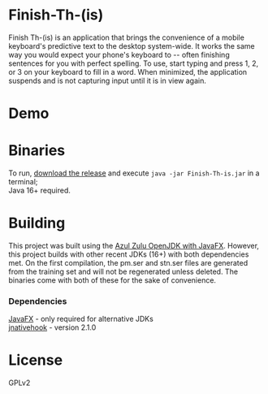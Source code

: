 # Finish-Th-(is)
Finish Th-(is) is an application that brings the convenience of a mobile keyboard's predictive text to the desktop system-wide. It works the same way you would expect your phone's keyboard to -- often finishing sentences for you with perfect spelling. To use, start typing and press 1, 2, or 3 on your keyboard to fill in a word. When minimized, the application suspends and is not capturing input until it is in view again.
# Demo
# Binaries
To run, [download the release](https://github.com/ncullmann/Finish-Th-is/releases/download/v0.1.0/Finish-Th-is.jar) and execute `java -jar Finish-Th-is.jar` in a terminal;<br>Java 16+ required.
# Building
This project was built using the [Azul Zulu OpenJDK with JavaFX](https://www.azul.com/downloads/?package=jdk-fx). 
However, this project builds with other recent JDKs (16+) with both dependencies met. On the first compilation, the pm.ser and stn.ser files are generated from the training set and will not be regenerated unless deleted. The binaries come with both of these for the sake of convenience.
### Dependencies
[JavaFX](https://openjfx.io/) - only required for alternative JDKs<br>
[jnativehook](https://github.com/kwhat/jnativehook) - version 2.1.0
# License
GPLv2
